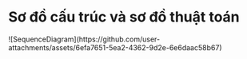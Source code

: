 <h1>Sơ đồ cấu trúc và sơ đồ thuật toán </h1>
![SequenceDiagram](https://github.com/user-attachments/assets/6efa7651-5ea2-4362-9d2e-6e6daac58b67)
